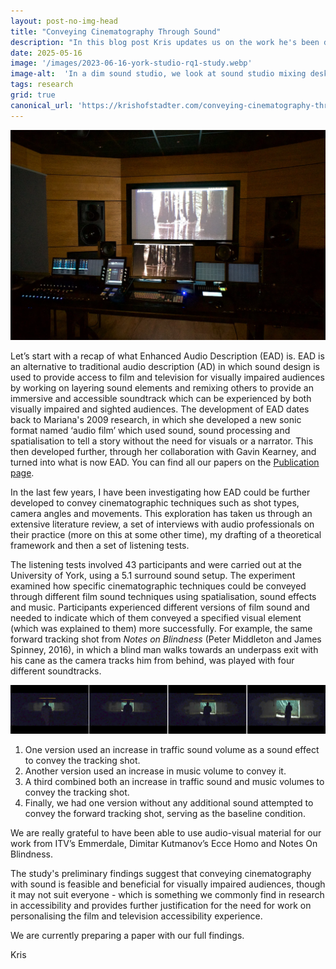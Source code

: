```yaml
---
layout: post-no-img-head
title: "Conveying Cinematography Through Sound"
description: "In this blog post Kris updates us on the work he's been doing as part of his research within the EAD team, where his focus has been on how to use sound to convey cinematographic elements."
date: 2025-05-16
image: '/images/2023-06-16-york-studio-rq1-study.webp'
image-alt:  'In a dim sound studio, we look at sound studio mixing desk and a screen with a black and white film clip.'
tags: research
grid: true
canonical_url: 'https://krishofstadter.com/conveying-cinematography-through-sound'
---
```


![In a dim sound studio, we look at sound studio mixing desk and a screen with a black and white film clip.](/images/2023-06-16-york-studio-rq1-study.webp)

Let’s start with a recap of what Enhanced Audio Description (EAD) is. EAD is  an alternative to traditional audio description (AD) in which sound design is used to provide access to film and television for visually impaired audiences by working on layering sound elements and remixing others to provide an immersive and accessible soundtrack which can be experienced by both visually impaired and sighted audiences. The development of EAD dates back to Mariana's 2009 research, in which she developed a new sonic format named ‘audio film’ which used sound, sound processing and spatialisation to tell a story without the need for visuals or a narrator. This then developed further, through her collaboration with Gavin Kearney, and turned into what is now EAD. You can find all our papers on the [Publication page](/publications/).

In the last few years, I have been investigating how EAD could be further developed to convey cinematographic techniques such as shot types, camera angles and movements. This exploration has taken us through an extensive literature review, a set of interviews with audio professionals on their practice (more on this at some other time), my drafting of a theoretical framework and then a set of listening tests.

The listening tests involved 43 participants and were carried out at the University of York, using a 5.1 surround sound setup. The experiment examined how specific cinematographic techniques could be conveyed through different film sound techniques using spatialisation, sound effects and music. Participants experienced different versions of film sound and needed to indicate which of them conveyed a specified visual element (which was explained to them) more successfully. For example, the same forward tracking shot from *Notes on Blindness* (Peter Middleton and James Spinney, 2016), in which a blind man walks towards an underpass exit with his cane as the camera tracks him from behind, was played with four different soundtracks. 

![A sequence of four dark images shows a silhouette of a person walking in front of an underpass exit, gradually revealing more light and an outdoor scene through the exit.](/images/ead-rq1-s5-nob3-screenshots.webp)

1. One version used an increase in traffic sound volume as a sound effect to convey the tracking shot.
2. Another version used an increase in music volume to convey it.
3. A third combined both an increase in traffic sound and music volumes to convey the tracking shot.
4. Finally, we had one version without any additional sound attempted to convey the forward tracking shot, serving as the baseline condition.

We are really grateful to have been able to use audio-visual material for our work from ITV’s Emmerdale, Dimitar Kutmanov’s Ecce Homo and Notes On Blindness.

The study's preliminary findings suggest that conveying cinematography with sound is feasible and beneficial for visually impaired audiences, though it may not suit everyone - which is something we commonly find in research in accessibility and provides further justification for the need for work on personalising the film and television accessibility experience. 

We are currently preparing a paper with our full findings. 

Kris